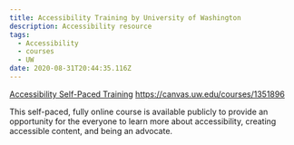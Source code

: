 ```yaml
---
title: Accessibility Training by University of Washington
description: Accessibility resource
tags:
  - Accessibility
  - courses
  - UW
date: 2020-08-31T20:44:35.116Z
---
```

[Accessibility Self-Paced Training](https://canvas.uw.edu/courses/1351896)
<https://canvas.uw.edu/courses/1351896>

This self-paced, fully online course is available publicly
to provide an opportunity for the everyone to learn more about accessibility,
creating accessible content, and being an advocate.